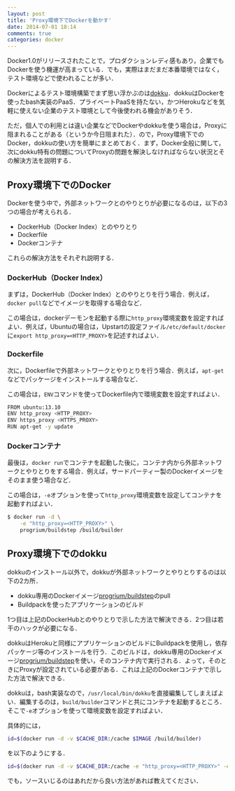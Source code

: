 ```yaml
---
layout: post
title: 'Proxy環境下でDockerを動かす'
date: 2014-07-01 18:14
comments: true
categories: docker
---
```


Docker1.0がリリースされたことで，プロダクションレディ感もあり，企業でもDockerを使う機運が高まっている．でも，実際はまだまだ本番環境ではなく，テスト環境などで使われることが多い．

Dockerによるテスト環境構築でまず思い浮かぶのは[dokku](https://github.com/progrium/dokku)．dokkuはDockerを使ったbash実装のPaaS．プライベートPaaSを持たない，かつHerokuなどを気軽に使えない企業のテスト環境として今後使われる機会がありそう．

ただ，個人での利用とは違い企業などでDockerやdokkuを使う場合は，Proxyに阻まれることがある（というか今日阻まれた）．ので，Proxy環境下でのDocker，dokkuの使い方を簡単にまとめておく．まず，Docker全般に関して，次にdokku特有の問題についてProxyの問題を解決しなければならない状況とその解決方法を説明する．

## Proxy環境下でのDocker

Dockerを使う中で，外部ネットワークとのやりとりが必要になるのは，以下の3つの場合が考えられる．

- DockerHub（Docker Index）とのやりとり
- Dockerfile
- Dockerコンテナ

これらの解決方法をそれぞれ説明する．

### DockerHub（Docker Index）

まずは，DockerHub（Docker Index）とのやりとりを行う場合．例えば，`docker pull`などでイメージを取得する場合など．

この場合は，dockerデーモンを起動する際に`http_proxy`環境変数を設定すればよい．例えば，Ubuntuの場合は，Upstartの設定ファイル`/etc/default/docker`に`export http_proxy=<HTTP_PROXY>`を記述すればよい．

### Dockerfile

次に，Dockerfileで外部ネットワークとやりとりを行う場合．例えば，`apt-get`などでパッケージをインストールする場合など．

この場合は，`ENV`コマンドを使ってDockerfile内で環境変数を設定すればよい．

```bash
FROM ubuntu:13.10
ENV http_proxy <HTTP_PROXY>
ENV https_proxy <HTTPS_PROXY>
RUN apt-get -y update
```

### Dockerコンテナ

最後は，`docker run`でコンテナを起動した後に，コンテナ内から外部ネットワークとやりとりをする場合．例えば，サードパーティー製のDockerイメージをそのまま使う場合など．

この場合は，`-e`オプションを使って`http_proxy`環境変数を設定してコンテナを起動すればよい．

```bash
$ docker run -d \
    -e "http_proxy=<HTTP_PROXY>" \
    progrium/buildstep /build/builder
```

## Proxy環境下でのdokku

dokkuのインストール以外で，dokkuが外部ネットワークとやりとりするのは以下の2カ所．

- dokku専用のDockerイメージ[progrium/buildstep](https://github.com/progrium/buildstep)のpull
- Buildpackを使ったアプリケーションのビルド

1つ目は上記のDockerHubとのやりとりで示した方法で解決できる．2つ目は若干のハックが必要になる．

dokkuはHerokuと同様にアプリケーションのビルドにBuildpackを使用し，依存パッケージ等のインストールを行う．このビルドは，dokku専用のDockerイメージ[progrium/buildstep](https://github.com/progrium/buildstep)を使い，そのコンテナ内で実行される．よって，そのときにProxyが設定されている必要がある．これは上記のDockerコンテナで示した方法で解決できる．

dokkuは，bash実装なので，`/usr/local/bin/dokku`を直接編集してしまえばよい．編集するのは，`build/builder`コマンドと共にコンテナを起動するところ．そこで`-e`オプションを使って環境変数を設定すればよい．

具体的には，

```bash
id=$(docker run -d -v $CACHE_DIR:/cache $IMAGE /build/builder)
```

を以下のようにする．

```bash
id=$(docker run -d -v $CACHE_DIR:/cache -e "http_proxy=<HTTP_PROXY>" -e "https_proxy=<HTTP_PROXY>" $IMAGE /build/builder)
```

でも，ソースいじるのはあれだから良い方法があれば教えてください．








